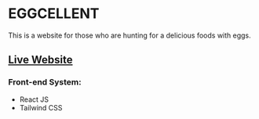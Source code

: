 # EGGCELLENT
This is a website for those who are hunting for a delicious foods with eggs.
## [Live Website](https://myeggcellent.netlify.app)

### Front-end System:
* React JS
* Tailwind CSS